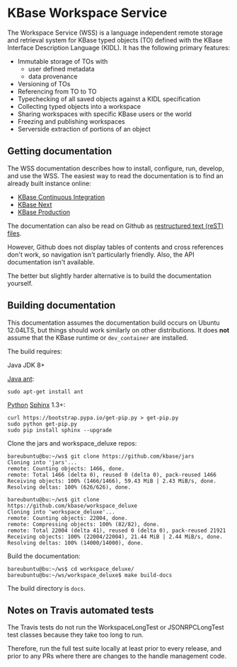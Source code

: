 KBase Workspace Service
=======================

The Workspace Service (WSS) is a language independent remote storage
and retrieval system for KBase typed objects (TO) defined with the KBase
Interface Description Language (KIDL). It has the following primary features:

* Immutable storage of TOs with
  * user defined metadata 
  * data provenance
* Versioning of TOs
* Referencing from TO to TO
* Typechecking of all saved objects against a KIDL specification
* Collecting typed objects into a workspace
* Sharing workspaces with specific KBase users or the world
* Freezing and publishing workspaces
* Serverside extraction of portions of an object

Getting documentation
---------------------

The WSS documentation describes how to install, configure, run, develop, and
use the WSS. The easiest way to read the documentation is to find an already
built instance online:

* [KBase Continuous Integration](https://ci.kbase.us/services/ws/docs/)
* [KBase Next](https://next.kbase.us/services/ws/docs/)
* [KBase Production](https://kbase.us/services/ws/docs/)

The documentation can also be read on Github as
[restructured text (reST) files](https://github.com/kbase/workspace_deluxe/tree/master/docsource).

However, Github does not display tables of contents and cross references don't
work, so navigation isn't particularly friendly. Also, the API documentation
isn't available.

The better but slightly harder alternative is to build the documentation
yourself.

Building documentation
----------------------

This documentation assumes the documentation build occurs on Ubuntu 12.04LTS,
but things should work similarly on other distributions. It does **not**
assume that the KBase runtime or `dev_container` are installed.

The build requires:

Java JDK 8+

[Java ant](http://ant.apache.org):

    sudo apt-get install ant
  
[Python](https://www.python.org) [Sphinx](http://sphinx-doc.org/) 1.3+:

    curl https://bootstrap.pypa.io/get-pip.py > get-pip.py
    sudo python get-pip.py
    sudo pip install sphinx --upgrade

Clone the jars and workspace_deluxe repos:

    bareubuntu@bu:~/ws$ git clone https://github.com/kbase/jars
    Cloning into 'jars'...
    remote: Counting objects: 1466, done.
    remote: Total 1466 (delta 0), reused 0 (delta 0), pack-reused 1466
    Receiving objects: 100% (1466/1466), 59.43 MiB | 2.43 MiB/s, done.
    Resolving deltas: 100% (626/626), done.

    bareubuntu@bu:~/ws$ git clone https://github.com/kbase/workspace_deluxe
    Cloning into 'workspace_deluxe'...
    remote: Counting objects: 22004, done.
    remote: Compressing objects: 100% (82/82), done.
    remote: Total 22004 (delta 41), reused 0 (delta 0), pack-reused 21921
    Receiving objects: 100% (22004/22004), 21.44 MiB | 2.44 MiB/s, done.
    Resolving deltas: 100% (14000/14000), done.
    
Build the documentation:

    bareubuntu@bu:~/ws$ cd workspace_deluxe/
    bareubuntu@bu:~/ws/workspace_deluxe$ make build-docs
    
The build directory is `docs`.

Notes on Travis automated tests
-------------------------------

The Travis tests do not run the WorkspaceLongTest or JSONRPCLongTest test classes
because they take too long to run.

Therefore, run the full test suite locally at least prior to every release, and prior to
any PRs where there are changes to the handle management code.
